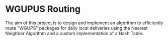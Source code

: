 # WGUPUS Routing
The aim of this project is to design and implement an algorithm to efficiently route "WGUPS" packages for daily local deliveries using the Nearest Neighbor Algorithm and a custom implementation of a Hash Table.